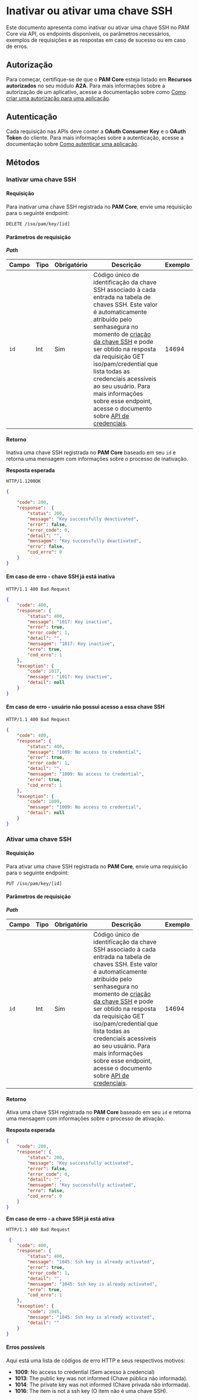 # Inativar ou ativar uma chave SSH

Este documento apresenta como inativar ou ativar uma chave SSH no PAM Core via API, os endpoints disponíveis, os parâmetros necessários, exemplos de requisições e as respostas em caso de sucesso ou em caso de erros.

## Autorização
Para começar, certifique-se de que o **PAM Core** esteja listado em **Recursos autorizados** no seu módulo **A2A**. Para mais informações sobre a autorização de um aplicativo, acesse a documentação sobre como [Como criar uma autorização para uma aplicação](/v3-32/docs/pt/a2a-how-to-create-an-authorization-for-an-application).

## Autenticação
Cada requisição nas APIs deve conter a **OAuth Consumer Key** e o **OAuth Token** do cliente. Para mais informações sobre a autenticação, acesse a documentação sobre [Como autenticar uma aplicação](/v3-32/docs/pt/a2a-how-to-authenticate-an-application).

## Métodos

### Inativar uma chave SSH

#### Requisição

Para inativar uma chave SSH registrada no **PAM Core**, envie uma requisição para o seguinte endpoint:

`DELETE /iso/pam/key/[id]`

#### Parâmetros de requisição

***Path***

| Campo | Tipo   | Obrigatório | Descrição                                     | Exemplo |
| ----- | ------ | ------------ | ----------------------------------------------- | ------- |
| `id`    | Int | Sim          | Código único de identificação da chave SSH associado à cada entrada na tabela de chaves SSH. Este valor é automaticamente atribuído pelo senhasegura no momento de [criação da chave SSH](/v3-32/docs/pt/a2a-pam-core-create-or-update-an-ssh-key) e pode ser obtido na resposta da requisição GET iso/pam/credential que lista todas as credenciais acessíveis ao seu usuário. Para mais informações sobre esse endpoint, acesse o documento sobre [API de credenciais](/v3-32/docs/pt/a2a-api-credentials).  | 14694     |


#### Retorno

Inativa uma chave SSH registrada no **PAM Core** baseado em seu `id` e retorna uma mensagem com informações sobre o processo de inativação.

**Resposta esperada**

`HTTP/1.1200OK`

```json
{

    "code": 200,
    "response":  {
        "status": 200,
        "message": "Key successfully deactivated",
        "error": false,
        "error_code": 0,
        "detail": "",
        "mensagem": "Key successfully deactivated",
        "erro": false,
        "cod_erro": 0
    }
}

```

#### Em caso de erro - chave SSH já está inativa

`HTTP/1.1 400 Bad Request`

```json
{
    "code": 400,
    "response": {
        "status": 400,
        "message": "1017: Key inactive",
        "error": true,
        "error_code": 1,
        "detail": "",
        "mensagem": "1017: Key inactive",
        "erro": true,
        "cod_erro": 1
    },
    "exception": {
        "code": 1017,
        "message": "1017: Key inactive",
        "detail": null
    }
}
```


#### Em caso de erro - usuário não possui acesso a essa chave SSH

`HTTP/1.1 400 Bad Request`

```json
{
    "code": 400,
    "response": {
        "status": 400,
        "message": "1009: No access to credential",
        "error": true,  
        "error_code": 1,    
        "detail": "",
        "mensagem": "1009: No access to credential",
        "erro": true,
        "cod_erro": 1
    },
    "exception": {
        "code": 1009,
        "message": "1009: No access to credential",
        "detail": null
    }
}
```


### Ativar uma chave SSH

#### Requisição

Para ativar uma chave SSH registrada no **PAM Core**, envie uma requisição para o seguinte endpoint:

`PUT /iso/pam/key/[id]`

#### Parâmetros de requisição

***Path***

| Campo | Tipo   | Obrigatório | Descrição                                     | Exemplo |
| ----- | ------ | ------------ | ----------------------------------------------- | ------- |
| `id`    | Int | Sim          | Código único de identificação da chave SSH associado à cada entrada na tabela de chaves SSH. Este valor é automaticamente atribuído pelo senhasegura no momento de [criação da chave SSH](/v3-32/docs/pt/a2a-pam-core-create-or-update-an-ssh-key) e pode ser obtido na resposta da requisição GET iso/pam/credential que lista todas as credenciais acessíveis ao seu usuário. Para mais informações sobre esse endpoint, acesse o documento sobre [API de credenciais](/v3-32/docs/pt/a2a-api-credentials).  | 14694     |

#### Retorno

Ativa uma chave SSH registrada no **PAM Core** baseado em seu `id` e retorna uma mensagem com informações sobre o processo de ativação.

**Resposta esperada**

```json
{
    "code": 200,
    "response": {
        "status": 200,
        "message": "Key successfully activated",
        "error": false,
        "error_code": 0,
        "detail": "",
        "mensagem": "Key successfully activated",
        "erro": false,
        "cod_erro": 0
    }
}
```

**Em caso de erro - a chave SSH já está ativa**

`HTTP/1.1 400 Bad Request`

```json
 {
    "code": 400,
    "response": {
        "status": 400,
        "message": "1045: Ssh key is already activated",
        "error": true,
        "error_code": 1,
        "detail": "",
        "mensagem": "1045: Ssh key is already activated",
        "erro": true,
        "cod_erro": 1
    },
    "exception": {
        "code": 1045,
        "message": "1045: Ssh key is already activated",
        "detail": ""
    }
}
```

#### Erros possíveis
Aqui está uma lista de códigos de erro HTTP e seus respectivos motivos:
* **1009**: No access to credential (Sem acesso à credencial)
* **1013**: The public key was not informed  (Chave pública não informada).
* **1014**: The private key was not informed (Chave privada não informada).
* **1016**: The item is not a ssh key (O item não é uma chave SSH).
